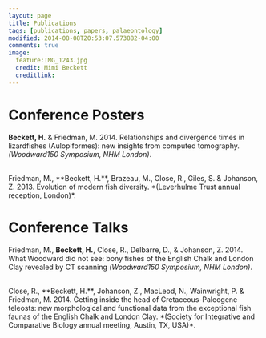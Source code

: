 ```yaml
---
layout: page
title: Publications
tags: [publications, papers, palaeontology]
modified: 2014-08-08T20:53:07.573882-04:00
comments: true
image:
  feature:IMG_1243.jpg
  credit: Mimi Beckett
  creditlink: 
---
```



# Conference Posters

**Beckett, H.** & Friedman, M. 2014. Relationships and divergence times in lizardfishes (Aulopiformes): new insights from computed tomography. *(Woodward150 Symposium, NHM London)*.

<br>
Friedman, M., **Beckett, H.**, Brazeau, M., Close, R., Giles, S. & Johanson, Z. 2013. Evolution of modern fish diversity. *(Leverhulme Trust annual reception, London)*.

# Conference Talks

Friedman, M., **Beckett, H.**, Close, R., Delbarre, D., & Johanson, Z. 2014. What Woodward did not see: bony fishes of the English Chalk  and London Clay revealed by CT scanning *(Woodward150 Symposium, NHM London)*.

<br>
Close, R., **Beckett, H.**, Johanson, Z., MacLeod, N., Wainwright, P. & Friedman, M. 2014. Getting inside the head of Cretaceous-Paleogene teleosts: new morphological and functional data from the exceptional fish faunas of the English Chalk and London Clay. *(Society for Integrative and Comparative Biology annual meeting, Austin, TX, USA)*.
